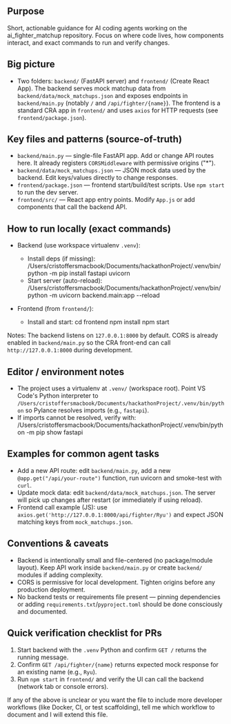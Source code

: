 ## Purpose
Short, actionable guidance for AI coding agents working on the ai_fighter_matchup repository. Focus on where code lives, how components interact, and exact commands to run and verify changes.

## Big picture
- Two folders: `backend/` (FastAPI server) and `frontend/` (Create React App). The backend serves mock matchup data from `backend/data/mock_matchups.json` and exposes endpoints in `backend/main.py` (notably `/` and `/api/fighter/{name}`). The frontend is a standard CRA app in `frontend/` and uses `axios` for HTTP requests (see `frontend/package.json`).

## Key files and patterns (source-of-truth)
- `backend/main.py` — single-file FastAPI app. Add or change API routes here. It already registers `CORSMiddleware` with permissive origins ("*").
- `backend/data/mock_matchups.json` — JSON mock data used by the backend. Edit keys/values directly to change responses.
- `frontend/package.json` — frontend start/build/test scripts. Use `npm start` to run the dev server.
- `frontend/src/` — React app entry points. Modify `App.js` or add components that call the backend API.

## How to run locally (exact commands)
- Backend (use workspace virtualenv `.venv`):
  - Install deps (if missing):
    /Users/cristoffersmacbook/Documents/hackathonProject/.venv/bin/python -m pip install fastapi uvicorn
  - Start server (auto-reload):
    /Users/cristoffersmacbook/Documents/hackathonProject/.venv/bin/python -m uvicorn backend.main:app --reload

- Frontend (from `frontend/`):
  - Install and start:
    cd frontend
    npm install
    npm start

Notes: The backend listens on `127.0.0.1:8000` by default. CORS is already enabled in `backend/main.py` so the CRA front-end can call `http://127.0.0.1:8000` during development.

## Editor / environment notes
- The project uses a virtualenv at `.venv/` (workspace root). Point VS Code's Python interpreter to `/Users/cristoffersmacbook/Documents/hackathonProject/.venv/bin/python` so Pylance resolves imports (e.g., `fastapi`).
- If imports cannot be resolved, verify with:
  /Users/cristoffersmacbook/Documents/hackathonProject/.venv/bin/python -m pip show fastapi

## Examples for common agent tasks
- Add a new API route: edit `backend/main.py`, add a new `@app.get("/api/your-route")` function, run uvicorn and smoke-test with `curl`.
- Update mock data: edit `backend/data/mock_matchups.json`. The server will pick up changes after restart (or immediately if using reload).
- Frontend call example (JS): use `axios.get('http://127.0.0.1:8000/api/fighter/Ryu')` and expect JSON matching keys from `mock_matchups.json`.

## Conventions & caveats
- Backend is intentionally small and file-centered (no package/module layout). Keep API work inside `backend/main.py` or create `backend/` modules if adding complexity.
- CORS is permissive for local development. Tighten origins before any production deployment.
- No backend tests or requirements file present — pinning dependencies or adding `requirements.txt`/`pyproject.toml` should be done consciously and documented.

## Quick verification checklist for PRs
1. Start backend with the `.venv` Python and confirm `GET /` returns the running message.
2. Confirm `GET /api/fighter/{name}` returns expected mock response for an existing name (e.g., `Ryu`).
3. Run `npm start` in `frontend/` and verify the UI can call the backend (network tab or console errors).

If any of the above is unclear or you want the file to include more developer workflows (like Docker, CI, or test scaffolding), tell me which workflow to document and I will extend this file.
